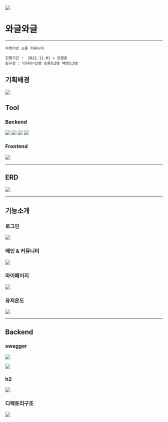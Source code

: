 ![](https://velog.velcdn.com/images/witwint/post/abbd47e5-dcbd-4739-871c-ade9bf7de24e/image.png)

# 와글와글
---
```
지역기반 소통 커뮤니티

진행기간 :  2022.11.01 > 진행중
팀구성 : 디자이너2명 프론트2명 백엔드2명
```

## 기획배경

![](https://velog.velcdn.com/images/witwint/post/a9e0b9e1-c03c-42c0-a4f2-4274cbb04866/image.jpg)


## Tool
### Backend 
<img src="https://img.shields.io/badge/Java-007396?style=flat&logo=Java&logoColor=white"/>
<img src="https://img.shields.io/badge/Spring-6DB33F?style=flat&logo=Spring&logoColor=white"/>
<img src="https://img.shields.io/badge/MySQL-4479A1?style=flat&logo=MySQL&logoColor=white"/>
   <img src="https://img.shields.io/badge/H2-007396?style=flat&logo=H2&logoColor=white"/>

### Frontend

<img src="https://img.shields.io/badge/React-61DAFB?style=flat&logo=React&logoColor=white"/>

---
## ERD
![](https://velog.velcdn.com/images/witwint/post/74be5e7b-7b96-4bfa-a652-a8e5d5cadbae/image.PNG)

---
## 기능소개

### 로그인
![](https://velog.velcdn.com/images/witwint/post/23525004-3ae2-4a6d-b3c5-9f620c3148fb/image.PNG)

### 메인 & 커뮤니티
![](https://velog.velcdn.com/images/witwint/post/2a3aac56-173a-4c6a-bba4-a6c366e8fea3/image.PNG)

### 마이페이지
![](https://velog.velcdn.com/images/witwint/post/393fa09b-7adb-4340-82f3-14fe9263fc7e/image.PNG)

### 유저온도
![](https://velog.velcdn.com/images/witwint/post/66184db9-98b4-433f-947f-961c60c778ec/image.PNG)

---

## Backend

### swagger
![](https://velog.velcdn.com/images/witwint/post/1211586b-e355-48be-a116-2dabb342c7ac/image.PNG)

![](https://velog.velcdn.com/images/witwint/post/d6941e33-3166-4a40-9fee-595856d8ca29/image.PNG)

### h2
![](https://velog.velcdn.com/images/witwint/post/55a22af1-7ff2-49c5-8c4b-58e7de79f089/image.PNG)

### 디렉토리구조
![](https://velog.velcdn.com/images/witwint/post/2309e6d0-c265-49eb-afd7-20984b06d353/image.png)

